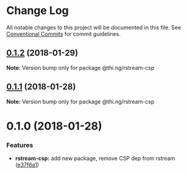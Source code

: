 # Change Log

All notable changes to this project will be documented in this file.
See [Conventional Commits](https://conventionalcommits.org) for commit guidelines.

<a name="0.1.2"></a>
## [0.1.2](https://github.com/thi-ng/umbrella/compare/@thi.ng/rstream-csp@0.1.1...@thi.ng/rstream-csp@0.1.2) (2018-01-29)




**Note:** Version bump only for package @thi.ng/rstream-csp

<a name="0.1.1"></a>
## [0.1.1](https://github.com/thi-ng/umbrella/compare/@thi.ng/rstream-csp@0.1.0...@thi.ng/rstream-csp@0.1.1) (2018-01-28)




**Note:** Version bump only for package @thi.ng/rstream-csp

<a name="0.1.0"></a>
# 0.1.0 (2018-01-28)


### Features

* **rstream-csp:** add new package, remove CSP dep from rstream ([e37f6a1](https://github.com/thi-ng/umbrella/commit/e37f6a1))
